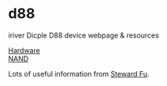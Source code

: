 # d88

iriver Dicple D88 device webpage &amp; resources

[Hardware](hardware.md) \
[NAND](nand.md)

Lots of useful information from [Steward Fu](https://steward-fu.github.io/website/umpc.htm#d88).
